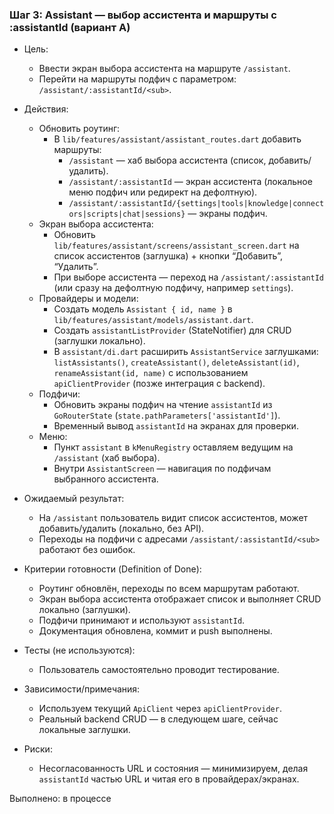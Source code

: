 ### Шаг 3: Assistant — выбор ассистента и маршруты с :assistantId (вариант A)

- Цель: 
  - Ввести экран выбора ассистента на маршруте `/assistant`.
  - Перейти на маршруты подфич с параметром: `/assistant/:assistantId/<sub>`.

- Действия:
  - Обновить роутинг:
    - В `lib/features/assistant/assistant_routes.dart` добавить маршруты:
      - `/assistant` — хаб выбора ассистента (список, добавить/удалить).
      - `/assistant/:assistantId` — экран ассистента (локальное меню подфич или редирект на дефолтную).
      - `/assistant/:assistantId/{settings|tools|knowledge|connectors|scripts|chat|sessions}` — экраны подфич.
  - Экран выбора ассистента:
    - Обновить `lib/features/assistant/screens/assistant_screen.dart` на список ассистентов (заглушка) + кнопки “Добавить”, “Удалить”.
    - При выборе ассистента — переход на `/assistant/:assistantId` (или сразу на дефолтную подфичу, например `settings`).
  - Провайдеры и модели:
    - Создать модель `Assistant { id, name }` в `lib/features/assistant/models/assistant.dart`.
    - Создать `assistantListProvider` (StateNotifier) для CRUD (заглушки локально).
    - В `assistant/di.dart` расширить `AssistantService` заглушками: `listAssistants()`, `createAssistant()`, `deleteAssistant(id)`, `renameAssistant(id, name)` с использованием `apiClientProvider` (позже интеграция с backend).
  - Подфичи:
    - Обновить экраны подфич на чтение `assistantId` из `GoRouterState` (`state.pathParameters['assistantId']`).
    - Временный вывод `assistantId` на экранах для проверки.
  - Меню:
    - Пункт `assistant` в `kMenuRegistry` оставляем ведущим на `/assistant` (хаб выбора).
    - Внутри `AssistantScreen` — навигация по подфичам выбранного ассистента.

- Ожидаемый результат:
  - На `/assistant` пользователь видит список ассистентов, может добавить/удалить (локально, без API).
  - Переходы на подфичи с адресами `/assistant/:assistantId/<sub>` работают без ошибок.

- Критерии готовности (Definition of Done):  
  - Роутинг обновлён, переходы по всем маршрутам работают.
  - Экран выбора ассистента отображает список и выполняет CRUD локально (заглушки).
  - Подфичи принимают и используют `assistantId`.
  - Документация обновлена, коммит и push выполнены.

- Тесты (не используются):  
  - Пользователь самостоятельно проводит тестирование.

- Зависимости/примечания:
  - Используем текущий `ApiClient` через `apiClientProvider`.
  - Реальный backend CRUD — в следующем шаге, сейчас локальные заглушки.

- Риски:
  - Несогласованность URL и состояния — минимизируем, делая `assistantId` частью URL и читая его в провайдерах/экранах.

Выполнено: в процессе
